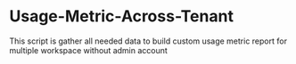 # Usage-Metric-Across-Tenant
This script is gather all needed data to build custom usage metric report for multiple workspace without admin account
